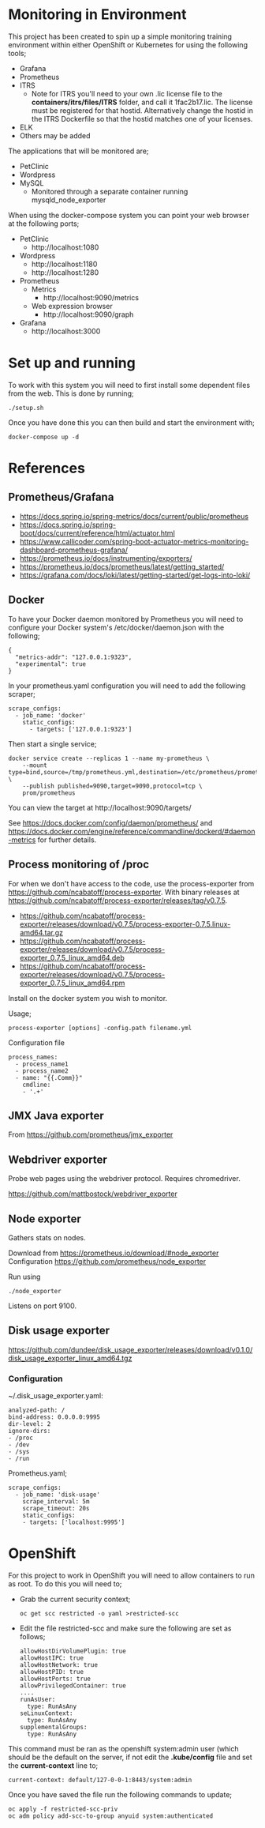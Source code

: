 # Monitoring in Environment

This project has been created to spin up a simple monitoring training environment within either OpenShift or Kubernetes for using the following tools;

* Grafana
* Prometheus
* ITRS
  - Note for ITRS you'll need to your own .lic license file to the **containers/itrs/files/ITRS** folder, and call it 1fac2b17.lic.  The license must be registered for that hostid.  Alternatively change the hostid in the ITRS Dockerfile so that the hostid matches one of your licenses.
* ELK
* Others may be added

The applications that will be monitored are;

* PetClinic
* Wordpress
* MySQL
  - Monitored through a separate container running mysqld_node_exporter

When using the docker-compose system you can point your web browser at the following ports;
* PetClinic
  - http://localhost:1080
* Wordpress
  - http://localhost:1180
  - http://localhost:1280
* Prometheus
  - Metrics
    - http://localhost:9090/metrics
  - Web expression browser
    - http://localhost:9090/graph
* Grafana
  - http://localhost:3000

# Set up and running

To work with this system you will need to first install some dependent files from the web.  This is done by running;

```
./setup.sh
```

Once you have done this you can then build and start the environment with;

```
docker-compose up -d
```

# References

## Prometheus/Grafana

* https://docs.spring.io/spring-metrics/docs/current/public/prometheus
* https://docs.spring.io/spring-boot/docs/current/reference/html/actuator.html
* https://www.callicoder.com/spring-boot-actuator-metrics-monitoring-dashboard-prometheus-grafana/
* https://prometheus.io/docs/instrumenting/exporters/
* https://prometheus.io/docs/prometheus/latest/getting_started/
* https://grafana.com/docs/loki/latest/getting-started/get-logs-into-loki/

## Docker

To have your Docker daemon monitored by Prometheus you will need to configure your Docker system's /etc/docker/daemon.json with the following;

```
{
  "metrics-addr": "127.0.0.1:9323",
  "experimental": true
}
```

In your prometheus.yaml configuration you will need to add the following scraper;
```
scrape_configs:
  - job_name: 'docker'
    static_configs:
      - targets: ['127.0.0.1:9323']
```

Then start a single service;
```
docker service create --replicas 1 --name my-prometheus \
    --mount type=bind,source=/tmp/prometheus.yml,destination=/etc/prometheus/prometheus.yml \
    --publish published=9090,target=9090,protocol=tcp \
    prom/prometheus
```

You can view the target at http://localhost:9090/targets/

See https://docs.docker.com/config/daemon/prometheus/ and https://docs.docker.com/engine/reference/commandline/dockerd/#daemon-metrics for further details.


## Process monitoring of /proc

For when we don't have access to the code, use the process-exporter from https://github.com/ncabatoff/process-exporter.  With binary releases at https://github.com/ncabatoff/process-exporter/releases/tag/v0.7.5.

* https://github.com/ncabatoff/process-exporter/releases/download/v0.7.5/process-exporter-0.7.5.linux-amd64.tar.gz
* https://github.com/ncabatoff/process-exporter/releases/download/v0.7.5/process-exporter_0.7.5_linux_amd64.deb
* https://github.com/ncabatoff/process-exporter/releases/download/v0.7.5/process-exporter_0.7.5_linux_amd64.rpm

Install on the docker system you wish to monitor.

Usage;
```
process-exporter [options] -config.path filename.yml
```

Configuration file
```
process_names:
  - process_name1
  - process_name2
  - name: "{{.Comm}}"
    cmdline:
    - '.+'
```

## JMX Java exporter

From https://github.com/prometheus/jmx_exporter

## Webdriver exporter

Probe web pages using the webdriver protocol.  Requires chromedriver.

https://github.com/mattbostock/webdriver_exporter

## Node exporter
Gathers stats on nodes.

Download from https://prometheus.io/download/#node_exporter
Configuration https://github.com/prometheus/node_exporter

Run using
```
./node_exporter
```

Listens on port 9100.

## Disk usage exporter

https://github.com/dundee/disk_usage_exporter/releases/download/v0.1.0/disk_usage_exporter_linux_amd64.tgz

### Configuration

~/.disk_usage_exporter.yaml:
```
analyzed-path: /
bind-address: 0.0.0.0:9995
dir-level: 2
ignore-dirs:
- /proc
- /dev
- /sys
- /run
```

Prometheus.yaml;
```
scrape_configs:
  - job_name: 'disk-usage'
    scrape_interval: 5m
    scrape_timeout: 20s
    static_configs:
    - targets: ['localhost:9995']
```

# OpenShift

For this project to work in OpenShift you will need to allow containers to run as root.  To do this you will need to;

* Grab the current security context;
  ```
  oc get scc restricted -o yaml >restricted-scc
  ```
* Edit the file restricted-scc and make sure the following are set as follows;
  ```
  allowHostDirVolumePlugin: true
  allowHostIPC: true
  allowHostNetwork: true
  allowHostPID: true
  allowHostPorts: true
  allowPrivilegedContainer: true
  ....
  runAsUser:
    type: RunAsAny
  seLinuxContext:
    type: RunAsAny
  supplementalGroups:
    type: RunAsAny
  ```

This command must be ran as the openshift system:admin user (which should be the default on the server, if not edit the **.kube/config** file and set the **current-context** line to;
```
current-context: default/127-0-0-1:8443/system:admin
```
Once you have saved the file run the following commands to update;
```
oc apply -f restricted-scc-priv
oc adm policy add-scc-to-group anyuid system:authenticated
```
